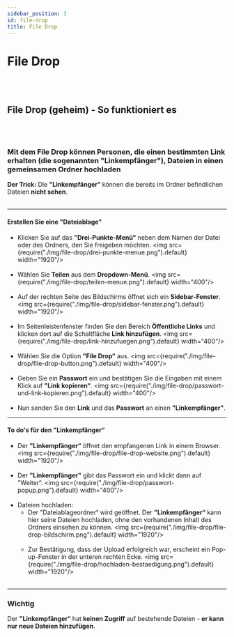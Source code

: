 ```yaml
---
sidebar_position: 3
id: file-drop
title: File Drop
---
```


# File Drop

<br/><br/>

## File Drop (geheim) - So funktioniert es

<br/><br/>

### Mit dem **File Drop** können Personen, die einen bestimmten Link erhalten (die sogenannten **"Linkempfänger"**), Dateien in einen gemeinsamen Ordner hochladen

**Der Trick:** Die **"Linkempfänger“** können die bereits im Ordner befindlichen Dateien **nicht sehen**.
<br/><br/>

---

#### Erstellen Sie eine **"Dateiablage"**

- Klicken Sie auf das **"Drei-Punkte-Menü“** neben dem Namen der Datei oder des Ordners, den Sie freigeben möchten.
  <img src={require("./img/file-drop/drei-punkte-menue.png").default} width="1920"/>
  <br/><br/>
- Wählen Sie **Teilen** aus dem **Dropdown-Menü**.
  <img src={require("./img/file-drop/teilen-menue.png").default} width="400"/>
  <br/><br/>
- Auf der rechten Seite des Bildschirms öffnet sich ein **Sidebar-Fenster**.
  <img src={require("./img/file-drop/sidebar-fenster.png").default} width="1920"/>
  <br/><br/>
- Im Seitenleistenfenster finden Sie den Bereich **Öffentliche Links** und klicken dort auf die Schaltfläche **Link hinzufügen**.
  <img src={require("./img/file-drop/link-hinzufuegen.png").default} width="400"/>
  <br/><br/>
- Wählen Sie die Option **"File Drop“** aus.
  <img src={require("./img/file-drop/file-drop-button.png").default} width="400"/>
  <br/><br/>
- Geben Sie ein **Passwort** ein und bestätigen Sie die Eingaben mit einem Klick auf **"Link kopieren“**.
  <img src={require("./img/file-drop/passwort-und-link-kopieren.png").default} width="400"/>
  <br/><br/>
- Nun senden Sie den **Link** und das **Passwort** an einen **"Linkempfänger"**.

---

#### To do's für den **"Linkempfänger“**

- Der **"Linkempfänger“** öffnet den empfangenen Link in einem Browser.
  <img src={require("./img/file-drop/file-drop-website.png").default} width="1920"/>
  <br/><br/>
- Der **"Linkempfänger"** gibt das Passwort ein und klickt dann auf "Weiter“.
  <img src={require("./img/file-drop/passwort-popup.png").default} width="400"/>
  <br/><br/>
- Dateien hochladen:<br/>
  - Der "Dateiablageordner“ wird geöffnet. Der **"Linkempfänger“** kann hier seine Dateien hochladen, ohne den vorhandenen Inhalt des Ordners einsehen zu können.
    <img src={require("./img/file-drop/file-drop-bildschirm.png").default} width="1920"/>
    <br/><br/>
  - Zur Bestätigung, dass der Upload erfolgreich war, erscheint ein Pop-up-Fenster in der unteren rechten Ecke.
    <img src={require("./img/file-drop/hochladen-bestaedigung.png").default} width="1920"/>
    <br/><br/>

---

### Wichtig

Der **"Linkempfänger“** hat **keinen Zugriff** auf bestehende Dateien - **er kann nur neue Dateien hinzufügen**.
